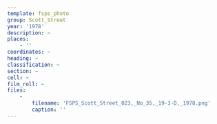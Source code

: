 ```yaml
---
template: fsps_photo
group: Scott_Street
year: '1978'
description: ~
places:
    - ''
coordinates: ~
heading: ~
classification: ~
section: ~
cell: ~
film_roll: ~
files:
    -
        filename: 'FSPS_Scott_Street_023,_No_35,_19-3-D,_1978.png'
        caption: ''
---
```

